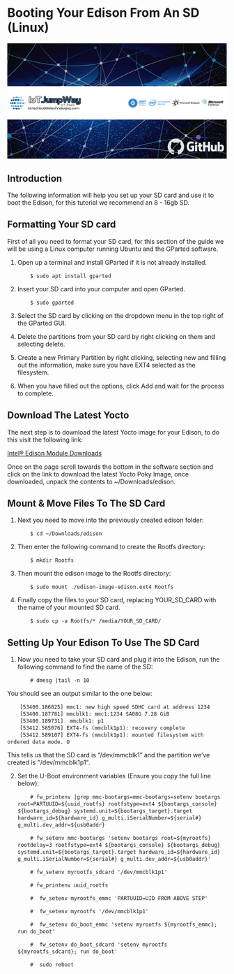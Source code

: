 # Booting Your Edison From An SD (Linux)

![TechBubble IoT JumpWay Docs](../../images/main/IoT-Jumpway.jpg)  

## Introduction

The following information will help you set up your SD card and use it to boot the Edison, for this tutorial we recommend an 8 - 16gb SD.

## Formatting Your SD card

First of all you need to format your SD card, for this section of the guide we will be using a Linux computer running Ubuntu and the GParted software. 

1. Open up a terminal and install GParted if it is not already installed. 

    ```
        $ sudo apt install gparted
    ```

2. Insert your SD card into your computer and open GParted.

    ```
        $ sudo gparted
    ```

3. Select the SD card by clicking on the dropdown menu in the top right of the GParted GUI.

4. Delete the partitions from your SD card by right clicking on them and selecting delete.

5. Create a new Primary Partition by right clicking, selecting new and filling out the information, make sure you have  EXT4 selected as the filesystem.

6. When you have filled out the options, click Add and wait for the process to complete. 

## Download The Latest Yocto

The next step is to download the latest Yocto image for your Edison, to do this visit the following link:

[Intel® Edison Module Downloads](https://software.intel.com/en-us/iot/hardware/edison/downloads "Intel® Edison Module Downloads")

Once on the page scroll towards the bottom in the software section and click on the link to download the latest Yocto Poky Image, once downloaded, unpack the contents to ~/Downloads/edison.

## Mount & Move Files To The SD Card

1. Next you need to move into the previously created edison folder:

    ```
        $ cd ~/Downloads/edison
    ```

2. Then enter the following command to create the Rootfs directory:

    ```
        $ mkdir Rootfs
    ```

3. Then mount the edison image to the Rootfs directory:

    ```
        $ sudo mount ./edison-image-edison.ext4 Rootfs
    ```

4. Finally copy the files to your SD card, replacing YOUR_SD_CARD with the name of your mounted SD card.

    ```
        $ sudo cp -a Rootfs/* /media/YOUR_SD_CARD/
    ```

## Setting Up Your Edison To Use The SD Card

1. Now you need to take your SD card and plug it into the Edison, run the following command to find the name of the SD:

    ```
        # dmesg |tail -n 10
    ```

You should see an output similar to the one below:

        [53400.186825] mmc1: new high speed SDHC card at address 1234
        [53400.187781] mmcblk1: mmc1:1234 SA08G 7.28 GiB
        [53400.189731]  mmcblk1: p1
        [53412.585076] EXT4-fs (mmcblk1p1): recovery complete
        [53412.589107] EXT4-fs (mmcblk1p1): mounted filesystem with ordered data mode. O

This tells us that the SD card is “/dev/mmcblk1” and the partition we’ve created is "/dev/mmcblk1p1".

2. Set the U-Boot environment variables (Ensure you copy the full line below):

    ```
        # fw_printenv |grep mmc-bootargs=mmc-bootargs=setenv bootargs root=PARTUUID=${uuid_rootfs} rootfstype=ext4 ${bootargs_console} ${bootargs_debug} systemd.unit=${bootargs_target}.target hardware_id=${hardware_id} g_multi.iSerialNumber=${serial#} g_multi.dev_addr=${usb0addr}
    ```

    ```
        # fw_setenv mmc-bootargs 'setenv bootargs root=${myrootfs} rootdelay=3 rootfstype=ext4 ${bootargs_console} ${bootargs_debug} systemd.unit=${bootargs_target}.target hardware_id=${hardware_id} g_multi.iSerialNumber=${serial#} g_multi.dev_addr=${usb0addr}'
    ```

    ```
        # fw_setenv myrootfs_sdcard '/dev/mmcblk1p1'
    ```

    ```
        # fw_printenv uuid_rootfs
    ```

    ```
        #  fw_setenv myrootfs_emmc 'PARTUUID=UID FROM ABOVE STEP'
    ```

    ```
        #  fw_setenv myrootfs '/dev/mmcblk1p1'
    ```

    ```
        #  fw_setenv do_boot_emmc 'setenv myrootfs ${myrootfs_emmc}; run do_boot'
    ```

    ```
        #  fw_setenv do_boot_sdcard 'setenv myrootfs ${myrootfs_sdcard}; run do_boot'
    ```

    ```
        #  sudo reboot
    ```
 







